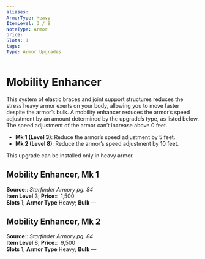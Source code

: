 ```yaml
---
aliases: 
ArmorType: Heavy
ItemLevel: 3 / 8
NoteType: Armor
price:  
Slots: 1
tags: 
Type: Armor Upgrades
---
```


# Mobility Enhancer

This system of elastic braces and joint support structures reduces the stress heavy armor exerts on your body, allowing you to move faster despite the armor’s bulk. A mobility enhancer reduces the armor’s speed adjustment by an amount determined by the upgrade’s type, as listed below. The speed adjustment of the armor can’t increase above 0 feet. 

-   **Mk 1 (Level 3)**: Reduce the armor’s speed adjustment by 5 feet. 
-   **Mk 2 (Level 8)**: Reduce the armor’s speed adjustment by 10 feet.

This upgrade can be installed only in heavy armor.  

## Mobility Enhancer, Mk 1

**Source**:: _Starfinder Armory pg. 84_  
**Item Level** 3;
**Price**::  1,500  
**Slots** 1; **Armor Type** Heavy; **Bulk** —  

## Mobility Enhancer, Mk 2

**Source**:: _Starfinder Armory pg. 84_  
**Item Level** 8;
**Price**::  9,500  
**Slots** 1; **Armor Type** Heavy; **Bulk** —
